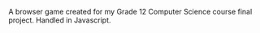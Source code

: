 A browser game created for my Grade 12 Computer Science course final project. Handled in Javascript.
